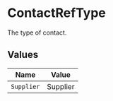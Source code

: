 # ContactRefType

The type of contact.


## Values

| Name       | Value      |
| ---------- | ---------- |
| `Supplier` | Supplier   |